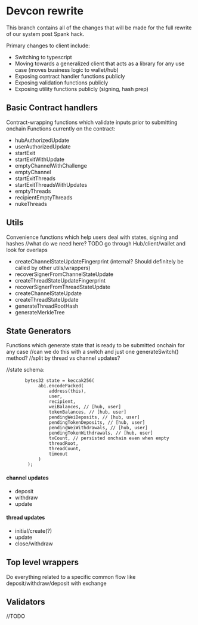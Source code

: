 # Devcon rewrite
This branch contains all of the changes that will be made for the full rewrite of our system post Spank hack.

Primary changes to client include:
- Switching to typescript
- Moving towards a generalized client that acts as a library for any use case (moves business logic to wallet/hub)
- Exposing contract handler functions publicly 
- Exposing validation functions publicly
- Exposing utility functions publicly (signing, hash prep)

## Basic Contract handlers
Contract-wrapping functions which validate inputs prior to submitting onchain
Functions currently on the contract:
- hubAuthorizedUpdate
- userAuthorizedUpdate
- startExit
- startExitWithUpdate
- emptyChannelWithChallenge
- emptyChannel
- startExitThreads
- startExitThreadsWithUpdates
- emptyThreads
- recipientEmptyThreads
- nukeThreads

## Utils
Convenience functions which help users deal with states, signing and hashes
//what do we need here? TODO go through Hub/client/wallet and look for overlaps
- createChannelStateUpdateFingerprint (internal? Should definitely be called by other utils/wrappers)
- recoverSignerFromChannelStateUpdate
- createThreadStateUpdateFingerprint
- recoverSignerFromThreadStateUpdate
- createChannelStateUpdate
- createThreadStateUpdate
- generateThreadRootHash
- generateMerkleTree

## State Generators
Functions which generate state that is ready to be submitted onchain for any case
//can we do this with a switch and just one generateSwitch() method?
//split by thread vs channel updates?

//state schema:
```
       bytes32 state = keccak256(
            abi.encodePacked(
                address(this),
                user,
                recipient,
                weiBalances, // [hub, user]
                tokenBalances, // [hub, user]
                pendingWeiDeposits, // [hub, user]
                pendingTokenDeposits, // [hub, user]
                pendingWeiWithdrawals, // [hub, user]
                pendingTokenWithdrawals, // [hub, user]
                txCount, // persisted onchain even when empty
                threadRoot,
                threadCount,
                timeout
            )
        );
```

#### channel updates
- deposit 
- withdraw
- update
#### thread updates
- initial/create(?)
- update
- close/withdraw

## Top level wrappers
Do everything related to a specific common flow like deposit/withdraw/deposit with exchange

## Validators
//TODO
